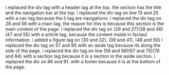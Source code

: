 i replaced the div tag with a header tag at the top. the section has the title and the navigation bar at the top.
i replaced the div tag on line 13 and 25 with a nav tag  because the li tag are navigations.
i replaced the div tag on 28 and 56 with a main tag. the reason for this is because this section is the main content of the page.
i replaced the div tag  on (29 and 27)(38 and 46)(47 and 55) with a article tag, because the content inside in factaul information. 
i added a figure tag on (30 and 32), (39 and 41), (48 and 50) 
i replaced the div tag on 57 and 85 with an aside tag because its along the side of the page.
i replaced the div tag on line (58 and 66)(67 and 75)(76 and 84) with a section tag because it is a section in the aside section.
i replaced the div on 86 and 91. with a footer because it is at the bottom of the page. 